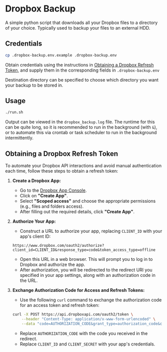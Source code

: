 # Dropbox Backup

A simple python script that downloads all your Dropbox files to a directory of your choice. Typically used to backup your files to an external HDD.

## Credentials

```bash
cp .dropbox-backup.env.example .dropbox-backup.env
```

Obtain credentials using the instructions in [Obtaining a Dropbox Refresh Token](#obtaining-a-dropbox-refresh-token), and supply them in the corresponding fields in `.dropbox-backup.env`

Destination directory can be specified to choose which directory you want your backup to be stored in.

## Usage

```bash
./run.sh
```

Output can be viewed in the `dropbox_backup.log` file. The runtime for this can be quite long, so it is recommended to run in the background (with `&`), or to automate this via crontab or task scheduler to run in the background intermittently.

##  Obtaining a Dropbox Refresh Token

To automate your Dropbox API interactions and avoid manual authentication each time, follow these steps to obtain a refresh token:

1. **Create a Dropbox App:**
    - Go to the [Dropbox App Console](https://www.dropbox.com/developers/apps).
    - Click on **"Create App"**.
    - Select **"Scoped access"** and choose the appropriate permissions (e.g., files and folders access).
    - After filling out the required details, click **"Create App"**.

2. **Authorize Your App:**
    - Construct a URL to authorize your app, replacing `CLIENT_ID` with your app's client ID:
    ```plaintext
    https://www.dropbox.com/oauth2/authorize?client_id=CLIENT_ID&response_type=code&token_access_type=offline
    ```
    - Open this URL in a web browser. This will prompt you to log in to Dropbox and authorize the app.
    - After authorization, you will be redirected to the redirect URI you specified in your app settings, along with an authorization code in the URL.

3. **Exchange Authorization Code for Access and Refresh Tokens:**
    - Use the following `curl` command to exchange the authorization code for an access token and refresh token:
     ```bash
     curl -X POST https://api.dropboxapi.com/oauth2/token \
         --header "Content-Type: application/x-www-form-urlencoded" \
         --data "code=AUTHORIZATION_CODE&grant_type=authorization_code&client_id=CLIENT_ID&client_secret=CLIENT_SECRET"
     ```
    - Replace `AUTHORIZATION_CODE` with the code you received in the redirect.
    - Replace `CLIENT_ID` and `CLIENT_SECRET` with your app's credentials.
